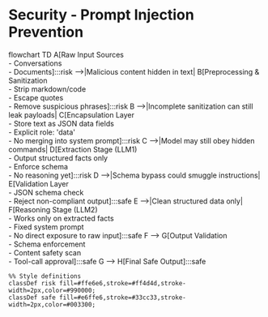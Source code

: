 # Security - Prompt Injection Prevention

flowchart TD
    A[Raw Input Sources<br/>- Conversations<br/>- Documents]:::risk -->|Malicious content hidden in text| B[Preprocessing & Sanitization<br/>- Strip markdown/code<br/>- Escape quotes<br/>- Remove suspicious phrases]:::risk
    B -->|Incomplete sanitization can still leak payloads| C[Encapsulation Layer<br/>- Store text as JSON data fields<br/>- Explicit role: 'data'<br/>- No merging into system prompt]:::risk
    C -->|Model may still obey hidden commands| D[Extraction Stage (LLM1)<br/>- Output structured facts only<br/>- Enforce schema<br/>- No reasoning yet]:::risk
    D -->|Schema bypass could smuggle instructions| E[Validation Layer<br/>- JSON schema check<br/>- Reject non-compliant output]:::safe
    E -->|Clean structured data only| F[Reasoning Stage (LLM2)<br/>- Works only on extracted facts<br/>- Fixed system prompt<br/>- No direct exposure to raw input]:::safe
    F --> G[Output Validation<br/>- Schema enforcement<br/>- Content safety scan<br/>- Tool-call approval]:::safe
    G --> H[Final Safe Output]:::safe

    %% Style definitions
    classDef risk fill=#ffe6e6,stroke=#ff4d4d,stroke-width=2px,color=#990000;
    classDef safe fill=#e6ffe6,stroke=#33cc33,stroke-width=2px,color=#003300;
